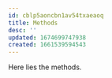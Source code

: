 ```yaml
---
id: cblp5aoncbn1av54txaeaoq
title: Methods
desc: ''
updated: 1674699747938
created: 1661539594543
---
```

Here lies the methods.
